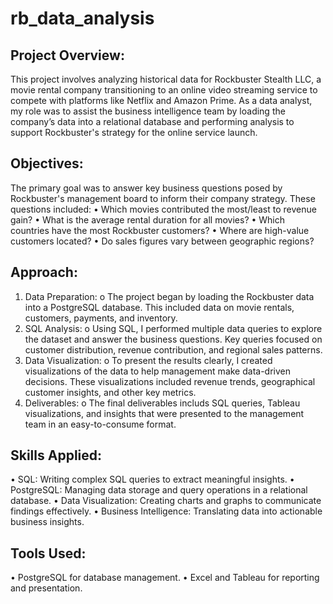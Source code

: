 # rb_data_analysis
## Project Overview:
This project involves analyzing historical data for Rockbuster Stealth LLC, a movie rental company transitioning to an online video streaming service to compete with platforms like Netflix and Amazon Prime. As a data analyst, my role was to assist the business intelligence team by loading the company’s data into a relational database and performing analysis to support Rockbuster's strategy for the online service launch.

## Objectives:
The primary goal was to answer key business questions posed by Rockbuster's management board to inform their company strategy. These questions included:
•	Which movies contributed the most/least to revenue gain?
•	What is the average rental duration for all movies?
•	Which countries have the most Rockbuster customers?
•	Where are high-value customers located?
•	Do sales figures vary between geographic regions?

## Approach:
1.	Data Preparation:
o	The project began by loading the Rockbuster data into a PostgreSQL database. This included data on movie rentals, customers, payments, and inventory.
2.	SQL Analysis:
o	Using SQL, I performed multiple data queries to explore the dataset and answer the business questions. Key queries focused on customer distribution, revenue contribution, and regional sales patterns.
3.	Data Visualization:
o	To present the results clearly, I created visualizations of the data to help management make data-driven decisions. These visualizations included revenue trends, geographical customer insights, and other key metrics.
4.	Deliverables:
o	The final deliverables includs SQL queries, Tableau visualizations, and insights that were presented to the management team in an easy-to-consume format.

## Skills Applied:
•	SQL: Writing complex SQL queries to extract meaningful insights.
•	PostgreSQL: Managing data storage and query operations in a relational database.
•	Data Visualization: Creating charts and graphs  to communicate findings effectively.
•	Business Intelligence: Translating data into actionable business insights.

## Tools Used:
•	PostgreSQL for database management.
•	Excel and Tableau for reporting and presentation.
